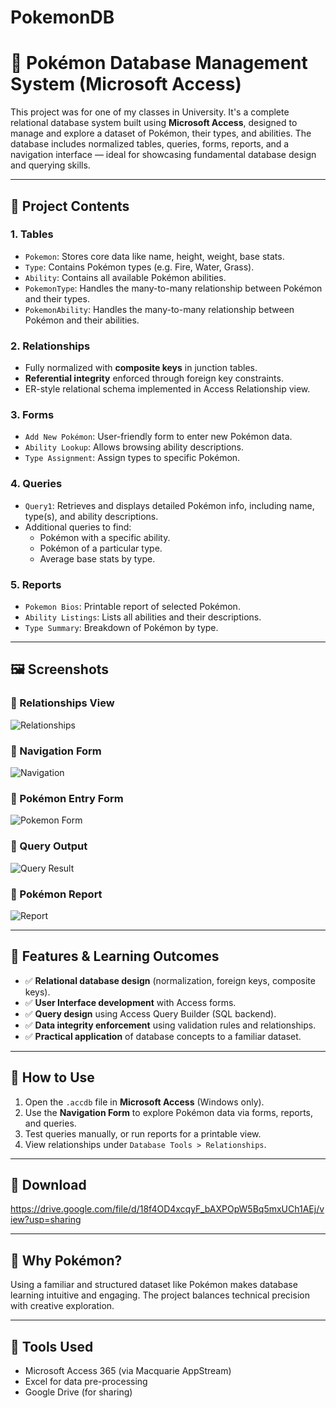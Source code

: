 # PokemonDB

# 🧩 Pokémon Database Management System (Microsoft Access)

This project was for one of my classes in University. It's a complete relational database system built using **Microsoft Access**, designed to manage and explore a dataset of Pokémon, their types, and abilities. The database includes normalized tables, queries, forms, reports, and a navigation interface — ideal for showcasing fundamental database design and querying skills.

---

## 📁 Project Contents

### 1. **Tables**
- `Pokemon`: Stores core data like name, height, weight, base stats.
- `Type`: Contains Pokémon types (e.g. Fire, Water, Grass).
- `Ability`: Contains all available Pokémon abilities.
- `PokemonType`: Handles the many-to-many relationship between Pokémon and their types.
- `PokemonAbility`: Handles the many-to-many relationship between Pokémon and their abilities.

### 2. **Relationships**
- Fully normalized with **composite keys** in junction tables.
- **Referential integrity** enforced through foreign key constraints.
- ER-style relational schema implemented in Access Relationship view.

### 3. **Forms**
- `Add New Pokémon`: User-friendly form to enter new Pokémon data.
- `Ability Lookup`: Allows browsing ability descriptions.
- `Type Assignment`: Assign types to specific Pokémon.

### 4. **Queries**
- `Query1`: Retrieves and displays detailed Pokémon info, including name, type(s), and ability descriptions.
- Additional queries to find:
  - Pokémon with a specific ability.
  - Pokémon of a particular type.
  - Average base stats by type.

### 5. **Reports**
- `Pokemon Bios`: Printable report of selected Pokémon.
- `Ability Listings`: Lists all abilities and their descriptions.
- `Type Summary`: Breakdown of Pokémon by type.

---

## 🖼️ Screenshots

### 📌 Relationships View
![Relationships](./screenshots/relationships.png)

### 📌 Navigation Form
![Navigation](./screenshots/navigation_form.png)

### 📌 Pokémon Entry Form
![Pokemon Form](./screenshots/pokemon_form.png)

### 📌 Query Output
![Query Result](./screenshots/query_result.png)

### 📌 Pokémon Report
![Report](./screenshots/pokemon_report.png)

---

## 🎯 Features & Learning Outcomes

- ✅ **Relational database design** (normalization, foreign keys, composite keys).
- ✅ **User Interface development** with Access forms.
- ✅ **Query design** using Access Query Builder (SQL backend).
- ✅ **Data integrity enforcement** using validation rules and relationships.
- ✅ **Practical application** of database concepts to a familiar dataset.

---

## 🚀 How to Use

1. Open the `.accdb` file in **Microsoft Access** (Windows only).
2. Use the **Navigation Form** to explore Pokémon data via forms, reports, and queries.
3. Test queries manually, or run reports for a printable view.
4. View relationships under `Database Tools > Relationships`.

---

## 📎 Download

https://drive.google.com/file/d/18f4OD4xcqyF_bAXPOpW5Bq5mxUCh1AEj/view?usp=sharing 


---

## 🧠 Why Pokémon?

Using a familiar and structured dataset like Pokémon makes database learning intuitive and engaging. The project balances technical precision with creative exploration.

---

## 🔧 Tools Used

- Microsoft Access 365 (via Macquarie AppStream)
- Excel for data pre-processing
- Google Drive (for sharing)
